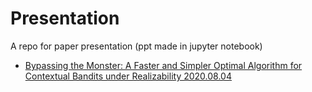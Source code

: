 # Presentation
A repo for paper presentation (ppt made in jupyter notebook)

+ [Bypassing the Monster: A Faster and Simpler Optimal Algorithm for Contextual Bandits under Realizability 2020.08.04](https://liangzp.github.io/Presentation/Bypassing%20the%20Monster-A%20Faster%20and%20Simpler%20Optimal%20Algorithm%20for%20Contextual%20Bandits%20under%20Realizability/Bypassing.html#/1)
